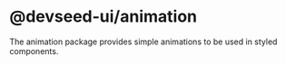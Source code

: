 # @devseed-ui/animation

The animation package provides simple animations to be used in styled components.
